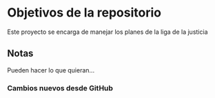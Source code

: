 # Objetivos de la repositorio

Este proyecto se encarga de manejar los planes de la liga de la justicia


## Notas
Pueden hacer lo que quieran...

### Cambios nuevos desde GitHub
